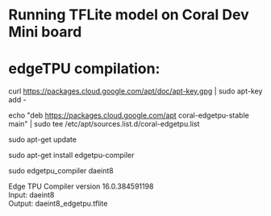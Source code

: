 # Running TFLite model on Coral Dev Mini board     

# edgeTPU compilation:   

curl https://packages.cloud.google.com/apt/doc/apt-key.gpg | sudo apt-key add -    

echo "deb https://packages.cloud.google.com/apt coral-edgetpu-stable main" | sudo tee /etc/apt/sources.list.d/coral-edgetpu.list     

sudo apt-get update     

sudo apt-get install edgetpu-compiler     

sudo edgetpu_compiler daeint8     

Edge TPU Compiler version 16.0.384591198      
Input: daeint8       
Output: daeint8_edgetpu.tflite 
